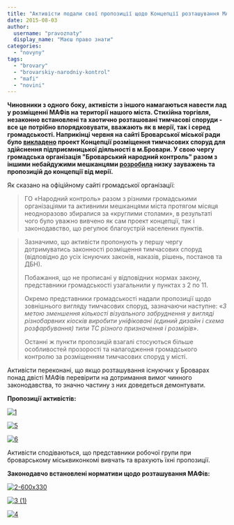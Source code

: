 ```yaml
---
title: "Активісти подали свої пропозиції щодо Концепції розташування МАФів у Броварах"
date: 2015-08-03
author: 
  username: "pravoznaty"
  display_name: "Маєш право знати"
categories: 
  - "novyny"
tags: 
  - "brovary"
  - "brovarskiy-narodniy-kontrol"
  - "mafi"
  - "novini"
---
```


**Чиновники з одного боку, активісти з іншого намагаються навести лад у розміщенні МАФів на території нашого міста. Стихійна торгівля, незаконно встановлені та хаотично розташовані тимчасові споруди - все це потрібно впорядковувати, вважають як в мерії, так і серед громадськості. Наприкінці червня на сайті Броварської міської ради було [викладено](https://mpz.brovary.org/u-brovarah-planuyut-poetapno-zmenshyty-kilkist-mafiv-protyagom-najblyzhchyh-3-10-rokiv/) проект Концепції розміщення тимчасових споруд для здійснення підприємницької діяльності в м.Бровари. У свою чергу громадська організація "Броварський народний контроль" разом з іншими небайдужими мешканцями [розробила](http://nk.mybrovary.com/gromadskist-za-te-shhob-zhoden-maf-ne-buv-vstanovleniy-naoslip/) низку зауважень та пропозицій до концепції від мерії.**

Як сказано на офіційному сайті громадської організації:

> ГО «Народний контроль» разом з різними громадськими організаціями та активними мешканцями міста протягом місяця неодноразово збиралися за «круглими столами», в результаті чого було уважно вивчено як сам проект концепції, так і законодавство, що регулює благоустрій населених пунктів.

> Зазначимо, що активісти пропонують у першу чергу дотримуватись законності розміщення тимчасових споруд (відповідно до усіх існуючих законів, наказів, рішень, постанов та ДБН).
> 
> Побажання, що не прописані у відповідних нормах закону, представники громадськості узагальнили у пунктах з 2 по 11.
> 
> Окремо представники громадськості надали пропозиції щодо зовнішнього вигляду тимчасових споруд, зазначаючи наступне: «_З метою зменшення кількості візуального забруднення у вигляді різнобарвних кіосків виробити уніфіковані (єдиний дизайн і схема розфарбування) типи ТС різного призначення і розмірів_».
> 
> Останні ж пункти пропозицій взагалі стосуються більше особливостей прозорості та налагодження громадського контролю за розміщенням тимчасових споруд у місті.

Активісти переконані, що якщо розташування існуючих у Броварах понад двісті МАФів перевірити на дотримання вимог чинного законодавства, то значно частину з них доведеться демонтувати.

**Пропозиції активістів:**

[![1](https://mpz.brovary.org/wp-content/uploads/2015/08/1.jpg)](https://mpz.brovary.org/wp-content/uploads/2015/08/1.jpg)

[![5](https://mpz.brovary.org/wp-content/uploads/2015/08/5.jpg)](https://mpz.brovary.org/wp-content/uploads/2015/08/5.jpg)

[![6](https://mpz.brovary.org/wp-content/uploads/2015/08/6.jpg)](https://mpz.brovary.org/wp-content/uploads/2015/08/6.jpg)

Активісти сподіваються, що представники робочої групи при броварському міськвиконкомі вивчать та врахують їхні пропозиції.

**Законодавчо встановлені нормативи щодо розташування МАФів:**

[![2-600x330](https://mpz.brovary.org/wp-content/uploads/2015/08/2.jpg)](https://mpz.brovary.org/wp-content/uploads/2015/08/2-600x330.jpg)

[![3 (1)](https://mpz.brovary.org/wp-content/uploads/2015/08/3-1.jpg)](https://mpz.brovary.org/wp-content/uploads/2015/08/3-1.jpg)

[![4](https://mpz.brovary.org/wp-content/uploads/2015/08/4.jpg)](https://mpz.brovary.org/wp-content/uploads/2015/08/4.jpg)
